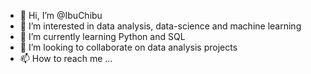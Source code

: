 - 👋 Hi, I’m @IbuChibu
- 👀 I’m interested in data analysis, data-science and machine learning
- 🌱 I’m currently learning Python and SQL
- 💞️ I’m looking to collaborate on data analysis projects
- 📫 How to reach me ...

<!---
IbuChibu/IbuChibu is a ✨ special ✨ repository because its `README.md` (this file) appears on your GitHub profile.
You can click the Preview link to take a look at your changes.
--->
